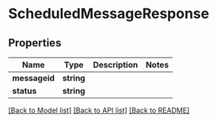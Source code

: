 # ScheduledMessageResponse

## Properties
Name | Type | Description | Notes
------------ | ------------- | ------------- | -------------
**messageid** | **string** |  | 
**status** | **string** |  | 

[[Back to Model list]](../../README.md#documentation-for-models) [[Back to API list]](../../README.md#documentation-for-api-endpoints) [[Back to README]](../../README.md)

